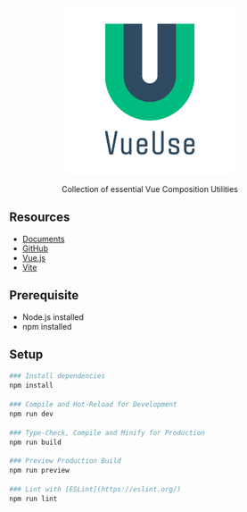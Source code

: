 <div align="center">
    <a href="https://vueuse.org">
        <img src="readme-resource/vueuse-logo.png" alt="VueUse" style="width: 300px;">
    </a>
    <p>Collection of essential Vue Composition Utilities</p>
</div>

## Resources

- [Documents](https://vueuse.org/guide/)
- [GitHub](https://github.com/vueuse/vueuse)
- [Vue.js](https://v3.ja.vuejs.org/guide/installation.html)
- [Vite](https://ja.vitejs.dev/guide/)

## Prerequisite

- Node.js installed
- npm installed

## Setup

```bash
### Install dependencies
npm install

### Compile and Hot-Reload for Development
npm run dev

### Type-Check, Compile and Minify for Production
npm run build

### Preview Production Build
npm run preview

### Lint with [ESLint](https://eslint.org/)
npm run lint
```
